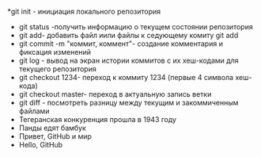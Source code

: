 *git init - инициация локального репозитория
* git status -получить информацию о текущем состоянии репозитория
* git add- добавить файл иили файлы  к седующему комиту git add
* git commit -m "коммит, коммент"- создание комментария и фиксация изменений
* git log - вывод на экран истории коммитов с их хеш-кодами для текущего репозитория
* git checkout 1234- переход к коммиту 1234  (первые 4 символа хеш-кода)
* git checkout master- переход в актуальную запись ветки 
* git diff - посмотреть разницу между текущим и закоммиченным файлами
* Тегеранская конкуренция прошла в 1943 году
* Панды едят бамбук
* Привет, GitHub и мир
* Hello, GitHub
